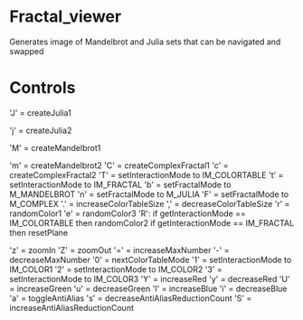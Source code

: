 # Fractal_viewer
Generates image of Mandelbrot and Julia sets that can be navigated and swapped

# Controls
'J' = createJulia1

'j' = createJulia2

'M' = createMandelbrot1

'm' = createMandelbrot2
'C' = createComplexFractal1
'c' = createComplexFractal2
'T' = setInteractionMode to IM_COLORTABLE
't' = setInteractionMode to IM_FRACTAL
'b' = setFractalMode to M_MANDELBROT
'n' = setFractalMode to M_JULIA
'F' = setFractalMode to M_COMPLEX
'.' = increaseColorTableSize
',' = decreaseColorTableSize
'r' = randomColor1
'e' = randomColor3
'R':
  if getInteractionMode == IM_COLORTABLE
  then randomColor2
  if getInteractionMode == IM_FRACTAL
  then resetPlane
  
'z' = zoomIn
'Z' = zoomOut
'=' = increaseMaxNumber
'-' = decreaseMaxNumber
'0' = nextColorTableMode
'1' = setInteractionMode to IM_COLOR1
'2' = setInteractionMode to IM_COLOR2
'3' = setInteractionMode to IM_COLOR3
'Y' = increaseRed
'y' = decreaseRed
'U' = increaseGreen
'u' = decreaseGreen
'I' = increaseBlue
'i' = decreaseBlue
'a' = toggleAntiAlias
's' = decreaseAntiAliasReductionCount
'S' = increaseAntiAliasReductionCount
